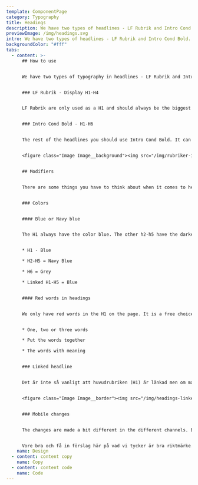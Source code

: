 ```yaml
---
template: ComponentPage
category: Typography
title: Headings
description: We have two types of headlines - LF Rubrik and Intro Cond Bold.
previewImage: /img/headings.svg
intro: We have two types of headlines - LF Rubrik and Intro Cond Bold.
backgroundColor: "#fff"
tabs:
  - content: >-
      ## How to use


      We have two types of typography in headlines - LF Rubrik and Intro Cond Bold. 


      ### LF Rubrik - Display H1-H4


      LF Rubrik are only used as a H1 and should always be the biggest headline on the page. The H1 should only be used one time per page.  Used as main page headers. Use the`display-1`through`display-4`classes.


      ### Intro Cond Bold - H1-H6


      The rest of the headlines you should use Intro Cond Bold. It can be used in all sizes from H1-H6. Use the`<h1>`through`<h6>`, or the classes`.h1`through`.h6`. The headings have margin spacing rules depending on their position in a section.


      <figure class="Image Image__background"><img src="/img/rubriker-introcond.png" srcset="/img/rubriker-introcond.png 2x" alt="Relationen till varandra är viktigt"><figcaption><div class="Image__caption"></div></figcaption></figure>


      ## Modifiers


      There are some things you have to think about when it comes to headings.


      ### Colors


      #### Blue or Navy blue


      The H1 always have the color blue. The other h2-h5 have the darker blue thats called navy blue to make a different from when the headings are linked. The H6 have a grey color.


      * H1 - Blue

      * H2-H5 = Navy Blue

      * H6 = Grey

      * Linked H1-H5 = Blue


      #### Red words in headings


      We only have red words in the H1 on the page. It is a free choice and not a must. You highlight the word in the heading that is the most important. You can mark more than one word but the words should be following each other (be together). 


      * One, two or three words

      * Put the words together

      * The words with meaning 


      ### Linked headline


      Det är inte så vanligt att huvudrubriken (H1) är länkad men om man vill länka en rubrik så kommer vi använda oss av länkblå "Blue" för att visa att man är klickbar. Vi förtydligar även att rubriken är klickbar genom att ha ett understreck vid hover.


      <figure class="Image Image__border"><img src="/img/headings-linked.png" srcset="/img/headings-linked.png 2x" alt="Visa hur det ser ut med länkad respektive icke länkad underrubrik."><figcaption><div class="Image__caption"></div></figcaption></figure>


      ### Mobile changes


      The changes are made a bit different in the different channels. En tumregel är att starta med H3 Display som H1 och jobba med relationerna neråt mot H6.


      Vore bra och få in förslag här på vad vi tycker är bra riktmärke.
    name: Design
  - content: content copy
    name: Copy
  - content: content code
    name: Code
---
```

